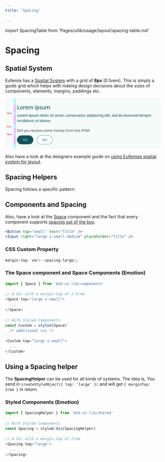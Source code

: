 ```yaml
---
title: 'Spacing'

---
```


import SpacingTable from 'Pages/uilib/usage/layout/spacing-table.md'

# Spacing

## Spatial System

Eufemia has a [Spatial System](/quickguide-designer/spatial-system) with a grid of **8px** (0.5rem). This is simply a guide grid which helps with making design decisions about the sizes of components, elements, margins, paddings etc.

![UX layout spacing](../assets/ux-layout-spacing.png)

Also have a look at the designers example guide on [using Eufemias spatial system for layout](!/quickguide-designer/inspiration#using-eufemias-spatial-system-for-layout).

## Spacing Helpers

Spacing follows a specific pattern:

<SpacingTable />

## Components and Spacing

Also, have a look at the [Space](/uilib/components/space) component and the fact that every component supports [spacing out of the box](/uilib/components/space#components-and-spacing).

```jsx
<Button top="small" text="Title" />
<Input right="large x-small medium" placeholder="Title" />
```

### CSS Custom Property

```css
margin-top: var(--spacing-large);
```

### The Space component and Space Components (Emotion)

```js
import { Space } from 'dnb-ui-lib/components'

// A div with a margin-top of 2.5rem
<Space top="large x-small">
  ...
</Space>

// With Styled Components
const Custom = styled(Space)`
  /* additional css */
`
<Custom top="large x-small">
  ...
</Custom>
```

## Using a Spacing helper

The **SpacingHelper** can be used for all kinds of systems.
The idea is, You send in `createStyleObject({ top: 'large' })` and will get `{ marginTop: 2rem }` in return.

### Styled Components (Emotion)

```js
import { SpacingHelper } from 'dnb-ui-lib/shared'

// With Styled Components
const Spacing = styled.div(SpacingHelper)

// A div with a margin-top of 2rem
<Spacing top="large">
  ...
</Spacing>
```
